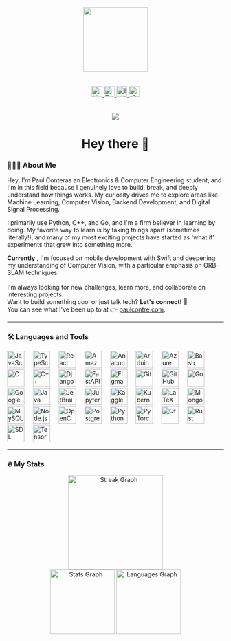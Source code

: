 <div align="center">
  <img height="150" src="https://avatars.githubusercontent.com/u/83374367?v=4" />
</div>
<br><br>
<div align="center">
  <a href="https://www.linkedin.com/in/paul-contreras-648875247" target="_blank">
    <img src="https://img.shields.io/static/v1?message=LinkedIn&logo=linkedin&label=&color=0077B5&logoColor=white&labelColor=&style=for-the-badge" 
      height="25" alt="LinkedIn" />
  </a>
  <a href="https://x.com/3nginuity" target="_blank">
    <img src="https://img.shields.io/static/v1?message=Twitter&logo=twitter&label=&color=1DA1F2&logoColor=white&labelColor=&style=for-the-badge" 
      height="25" alt="Twitter" />
  </a>
  <a href="https://www.instagram.com/polp10/" target="_blank">
    <img src="https://img.shields.io/static/v1?message=Instagram&logo=instagram&label=&color=E4405F&logoColor=white&labelColor=&style=for-the-badge" 
      height="25" alt="Instagram" />
  </a>
  <a href="mailto:polc394@gmail.com" target="_blank">
    <img src="https://img.shields.io/static/v1?message=Gmail&logo=gmail&label=&color=D14836&logoColor=white&labelColor=&style=for-the-badge" 
      height="25" alt="Gmail" />
  </a>
</div>
<br><br>

<div align="center">
  <img src="https://visitor-badge.laobi.icu/badge?page_id=pol-cova.pol-cova" />
</div>

<h1 align="center">Hey there 👋</h1>


### 👨🏽‍💻 About Me

Hey, I'm Paul Conteras an Electronics & Computer Engineering student, and I'm in this field because I genuinely love to build, break, and deeply understand how things works. My curiosity drives me to explore areas like Machine Learning, Computer Vision, Backend Development, and Digital Signal Processing.

I primarily use Python, C++, and Go, and I'm a firm believer in learning by doing. My favorite way to learn is by taking things apart (sometimes literally!), and many of my most exciting projects have started as 'what if' experiments that grew into something more.

**Currently** , I'm focused on mobile development with Swift and deepening my understanding of Computer Vision, with a particular emphasis on ORB-SLAM techniques.
<br>
<br>
I'm always looking for new challenges, learn more, and collaborate on interesting projects. <br>
Want to build something cool or just talk tech? **Let's connect!** 🚀 <br>
You can see what I've been up to at 👉 [paulcontre.com](https://paulcontre.com).




---

### 🛠 Languages and Tools

<div align="left">
  <img src="https://cdn.jsdelivr.net/gh/devicons/devicon/icons/javascript/javascript-original.svg" 
    height="40" alt="JavaScript" />
  <img width="12" />
  <img src="https://cdn.jsdelivr.net/gh/devicons/devicon/icons/typescript/typescript-original.svg" 
    height="40" alt="TypeScript" />
  <img width="12" />
  <img src="https://cdn.jsdelivr.net/gh/devicons/devicon/icons/react/react-original.svg" 
    height="40" alt="React" />
  <img width="12" />
  <img src="https://cdn.jsdelivr.net/gh/devicons/devicon/icons/amazonwebservices/amazonwebservices-line-wordmark.svg" 
    height="40" alt="Amazon Web Services" />
  <img width="12" />
  <img src="https://cdn.jsdelivr.net/gh/devicons/devicon/icons/anaconda/anaconda-original.svg" 
    height="40" alt="Anaconda" />
  <img width="12" />
  <img src="https://cdn.jsdelivr.net/gh/devicons/devicon/icons/arduino/arduino-original.svg" 
    height="40" alt="Arduino" />
  <img width="12" />
  <img src="https://cdn.jsdelivr.net/gh/devicons/devicon/icons/azure/azure-original.svg" 
    height="40" alt="Azure" />
  <img width="12" />
  <img src="https://cdn.jsdelivr.net/gh/devicons/devicon/icons/bash/bash-original.svg" 
    height="40" alt="Bash" />
  <img width="12" />
  <img src="https://cdn.jsdelivr.net/gh/devicons/devicon/icons/c/c-original.svg" 
    height="40" alt="C" />
  <img width="12" />
  <img src="https://cdn.jsdelivr.net/gh/devicons/devicon/icons/cplusplus/cplusplus-original.svg" 
    height="40" alt="C++" />
  <img width="12" />
  <img src="https://cdn.jsdelivr.net/gh/devicons/devicon/icons/django/django-plain.svg" 
    height="40" alt="Django" />
  <img width="12" />
  <img src="https://cdn.jsdelivr.net/gh/devicons/devicon/icons/fastapi/fastapi-original.svg" 
    height="40" alt="FastAPI" />
  <img width="12" />
  <img src="https://cdn.jsdelivr.net/gh/devicons/devicon/icons/figma/figma-original.svg" 
    height="40" alt="Figma" />
  <img width="12" />
  <img src="https://cdn.jsdelivr.net/gh/devicons/devicon/icons/git/git-original.svg" 
    height="40" alt="Git" />
  <img width="12" />
  <img src="https://cdn.jsdelivr.net/gh/devicons/devicon/icons/github/github-original.svg" 
    height="40" alt="GitHub" />
  <img width="12" />
  <img src="https://cdn.jsdelivr.net/gh/devicons/devicon/icons/go/go-original.svg" 
    height="40" alt="Go" />
  <img width="12" />
  <img src="https://cdn.jsdelivr.net/gh/devicons/devicon/icons/googlecloud/googlecloud-original.svg" 
    height="40" alt="Google Cloud" />
  <img width="12" />
  <img src="https://cdn.jsdelivr.net/gh/devicons/devicon/icons/java/java-original.svg" 
    height="40" alt="Java" />
  <img width="12" />
  <img src="https://cdn.jsdelivr.net/gh/devicons/devicon/icons/jetbrains/jetbrains-original.svg" 
    height="40" alt="JetBrains" />
  <img width="12" />
  <img src="https://cdn.jsdelivr.net/gh/devicons/devicon/icons/jupyter/jupyter-original.svg" 
    height="40" alt="Jupyter" />
  <img width="12" />
  <img src="https://cdn.jsdelivr.net/gh/devicons/devicon/icons/kaggle/kaggle-original.svg" 
    height="40" alt="Kaggle" />
  <img width="12" />
  <img src="https://cdn.jsdelivr.net/gh/devicons/devicon/icons/kubernetes/kubernetes-plain.svg" 
    height="40" alt="Kubernetes" />
  <img width="12" />
  <img src="https://cdn.jsdelivr.net/gh/devicons/devicon/icons/latex/latex-original.svg" 
    height="40" alt="LaTeX" />
  <img width="12" />
  <img src="https://cdn.jsdelivr.net/gh/devicons/devicon/icons/mongodb/mongodb-original.svg" 
    height="40" alt="MongoDB" />
  <img width="12" />
  <img src="https://cdn.jsdelivr.net/gh/devicons/devicon/icons/mysql/mysql-original.svg" 
    height="40" alt="MySQL" />
  <img width="12" />
  <img src="https://cdn.jsdelivr.net/gh/devicons/devicon/icons/nodejs/nodejs-original.svg" 
    height="40" alt="Node.js" />
  <img width="12" />
  <img src="https://cdn.jsdelivr.net/gh/devicons/devicon/icons/opencv/opencv-original.svg" 
    height="40" alt="OpenCV" />
  <img width="12" />
  <img src="https://cdn.jsdelivr.net/gh/devicons/devicon/icons/postgresql/postgresql-original.svg" 
    height="40" alt="PostgreSQL" />
  <img width="12" />
  <img src="https://cdn.jsdelivr.net/gh/devicons/devicon/icons/python/python-original.svg" 
    height="40" alt="Python" />
  <img width="12" />
  <img src="https://cdn.jsdelivr.net/gh/devicons/devicon/icons/pytorch/pytorch-original.svg" 
    height="40" alt="PyTorch" />
  <img width="12" />
  <img src="https://cdn.jsdelivr.net/gh/devicons/devicon/icons/qt/qt-original.svg" 
    height="40" alt="Qt" />
  <img width="12" />
  <img src="https://cdn.jsdelivr.net/gh/devicons/devicon/icons/rust/rust-original.svg" 
    height="40" alt="Rust" />
  <img width="12" />
  <img src="https://cdn.jsdelivr.net/gh/devicons/devicon/icons/sdl/sdl-original.svg" 
    height="40" alt="SDL" />
  <img width="12" />
  <img src="https://cdn.jsdelivr.net/gh/devicons/devicon/icons/tensorflow/tensorflow-original.svg" 
    height="40" alt="TensorFlow" />
</div>

---

### 🔥 My Stats

<div align="center">
  <img src="https://streak-stats.demolab.com?user=pol-cova&locale=en&mode=daily&theme=dark&hide_border=false&border_radius=5&order=3" 
    height="220" alt="Streak Graph" />
</div>

<div align="center">
  <img src="https://github-readme-stats.vercel.app/api?username=pol-cova&hide_title=false&hide_rank=false&show_icons=true&include_all_commits=true&count_private=true&disable_animations=false&theme=dracula&locale=en&hide_border=false&order=1" 
    height="150" alt="Stats Graph" />
  <img src="https://github-readme-stats.vercel.app/api/top-langs?username=pol-cova&locale=en&hide_title=false&layout=compact&card_width=320&langs_count=5&theme=dracula&hide_border=false&order=2" 
    height="150" alt="Languages Graph" />
</div>
